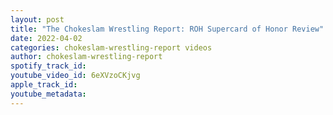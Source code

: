 ```yaml
---
layout: post
title: "The Chokeslam Wrestling Report: ROH Supercard of Honor Review"
date: 2022-04-02
categories: chokeslam-wrestling-report videos
author: chokeslam-wrestling-report
spotify_track_id: 
youtube_video_id: 6eXVzoCKjvg
apple_track_id: 
youtube_metadata: 
---
```

